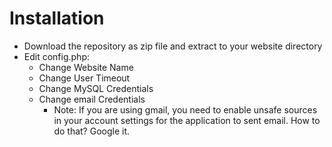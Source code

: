 # Installation
- Download the repository as zip file and extract to your website directory
- Edit config.php:
  - Change Website Name
  - Change User Timeout 
  - Change MySQL Credentials
  - Change email Credentials
    - Note: If you are using gmail, you need to enable unsafe sources in your account settings for the application to sent email. How to do that? Google it.

